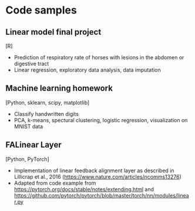 # Code samples

## Linear model final project
[R]
- Prediction of respiratory rate of horses with lesions in the abdomen or digestive tract
- Linear regression, exploratory data analysis, data imputation

## Machine learning homework
[Python, sklearn, scipy, matplotlib]
- Classify handwritten digits
- PCA, k-means, spectural clustering, logistic regression, visualization on MNIST data

## FALinear Layer
[Python, PyTorch]
- Implementation of linear feedback alignment layer as described in Lillicrap et al., 2016 (https://www.nature.com/articles/ncomms13276)
- Adapted from code example from https://pytorch.org/docs/stable/notes/extending.html and https://github.com/pytorch/pytorch/blob/master/torch/nn/modules/linear.py
